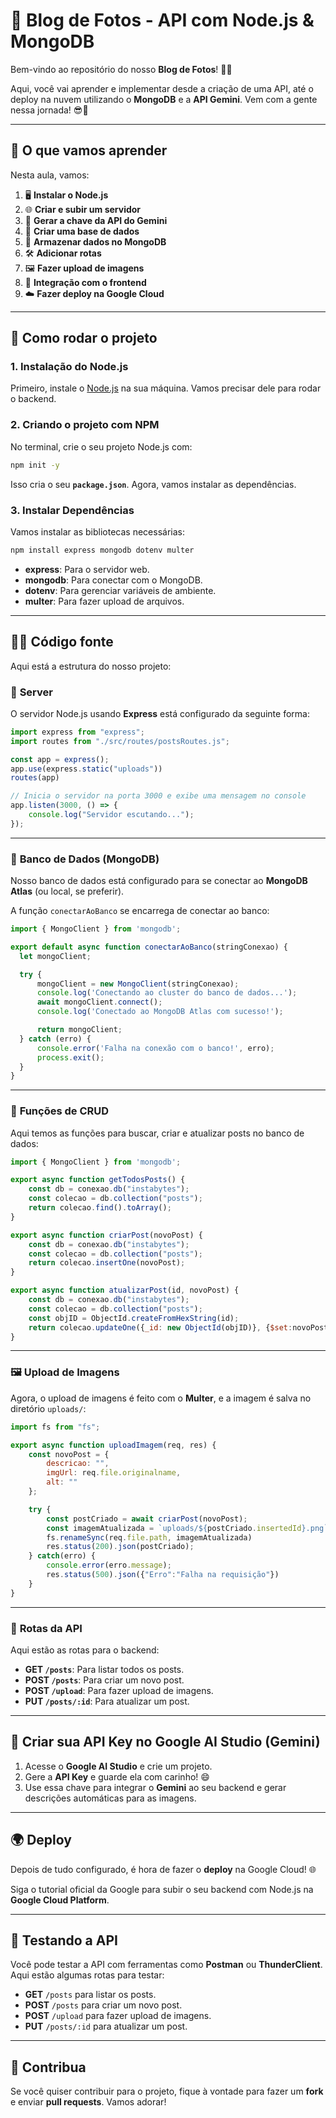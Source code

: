# 📸 Blog de Fotos - API com Node.js & MongoDB

Bem-vindo ao repositório do nosso **Blog de Fotos**! 📸✨

Aqui, você vai aprender e implementar desde a criação de uma API, até o deploy na nuvem utilizando o **MongoDB** e a **API Gemini**. Vem com a gente nessa jornada! 😎🚀

---

## 🚀 O que vamos aprender

Nesta aula, vamos:

1. 🖥️ **Instalar o Node.js**
2. 🌐 **Criar e subir um servidor**
3. 🔑 **Gerar a chave da API do Gemini**
4. 📡 **Criar uma base de dados**
5. 💾 **Armazenar dados no MongoDB**
6. 🛠️ **Adicionar rotas**
7. 🖼️ **Fazer upload de imagens**
8. 🔄 **Integração com o frontend**
9. ☁️ **Fazer deploy na Google Cloud**

---

## 📝 Como rodar o projeto

### 1. Instalação do Node.js

Primeiro, instale o [Node.js](https://nodejs.org/) na sua máquina. Vamos precisar dele para rodar o backend.

### 2. Criando o projeto com NPM

No terminal, crie o seu projeto Node.js com:

```bash
npm init -y
```

Isso cria o seu **`package.json`**. Agora, vamos instalar as dependências.

### 3. Instalar Dependências

Vamos instalar as bibliotecas necessárias:

```bash
npm install express mongodb dotenv multer
```

- **express**: Para o servidor web.
- **mongodb**: Para conectar com o MongoDB.
- **dotenv**: Para gerenciar variáveis de ambiente.
- **multer**: Para fazer upload de arquivos.

---

## 🧑‍💻 Código fonte

Aqui está a estrutura do nosso projeto:

### 🚀 **Server**

O servidor Node.js usando **Express** está configurado da seguinte forma:

```javascript
import express from "express";
import routes from "./src/routes/postsRoutes.js";

const app = express();
app.use(express.static("uploads"))
routes(app)

// Inicia o servidor na porta 3000 e exibe uma mensagem no console
app.listen(3000, () => {
    console.log("Servidor escutando...");
});
```

---

### 💾 **Banco de Dados (MongoDB)**

Nosso banco de dados está configurado para se conectar ao **MongoDB Atlas** (ou local, se preferir).

A função `conectarAoBanco` se encarrega de conectar ao banco:

```javascript
import { MongoClient } from 'mongodb';

export default async function conectarAoBanco(stringConexao) {
  let mongoClient;

  try {
      mongoClient = new MongoClient(stringConexao);
      console.log('Conectando ao cluster do banco de dados...');
      await mongoClient.connect();
      console.log('Conectado ao MongoDB Atlas com sucesso!');

      return mongoClient;
  } catch (erro) {
      console.error('Falha na conexão com o banco!', erro);
      process.exit();
  }
}
```

---

### 📝 **Funções de CRUD**

Aqui temos as funções para buscar, criar e atualizar posts no banco de dados:

```javascript
import { MongoClient } from 'mongodb';

export async function getTodosPosts() {
    const db = conexao.db("instabytes");
    const colecao = db.collection("posts");
    return colecao.find().toArray();
}

export async function criarPost(novoPost) {
    const db = conexao.db("instabytes");
    const colecao = db.collection("posts");
    return colecao.insertOne(novoPost);
}

export async function atualizarPost(id, novoPost) {
    const db = conexao.db("instabytes");
    const colecao = db.collection("posts");
    const objID = ObjectId.createFromHexString(id);
    return colecao.updateOne({_id: new ObjectId(objID)}, {$set:novoPost});
}
```

---

### 🖼️ **Upload de Imagens**

Agora, o upload de imagens é feito com o **Multer**, e a imagem é salva no diretório `uploads/`:

```javascript
import fs from "fs";

export async function uploadImagem(req, res) {
    const novoPost = {
        descricao: "",
        imgUrl: req.file.originalname,
        alt: ""
    };

    try {
        const postCriado = await criarPost(novoPost);
        const imagemAtualizada = `uploads/${postCriado.insertedId}.png`
        fs.renameSync(req.file.path, imagemAtualizada)
        res.status(200).json(postCriado);  
    } catch(erro) {
        console.error(erro.message);
        res.status(500).json({"Erro":"Falha na requisição"})
    }
}
```

---

### 🔄 **Rotas da API**

Aqui estão as rotas para o backend:

- **GET `/posts`**: Para listar todos os posts.
- **POST `/posts`**: Para criar um novo post.
- **POST `/upload`**: Para fazer upload de imagens.
- **PUT `/posts/:id`**: Para atualizar um post.

---

## 🔑 Criar sua API Key no Google AI Studio (Gemini)

1. Acesse o **Google AI Studio** e crie um projeto.
2. Gere a **API Key** e guarde ela com carinho! 😄
3. Use essa chave para integrar o **Gemini** ao seu backend e gerar descrições automáticas para as imagens.

---

## 🌍 Deploy

Depois de tudo configurado, é hora de fazer o **deploy** na Google Cloud! 🌐

Siga o tutorial oficial da Google para subir o seu backend com Node.js na **Google Cloud Platform**.

---

## 🔧 Testando a API

Você pode testar a API com ferramentas como **Postman** ou **ThunderClient**. Aqui estão algumas rotas para testar:

- **GET** `/posts` para listar os posts.
- **POST** `/posts` para criar um novo post.
- **POST** `/upload` para fazer upload de imagens.
- **PUT** `/posts/:id` para atualizar um post.

---

## 👋 Contribua

Se você quiser contribuir para o projeto, fique à vontade para fazer um **fork** e enviar **pull requests**. Vamos adorar!
